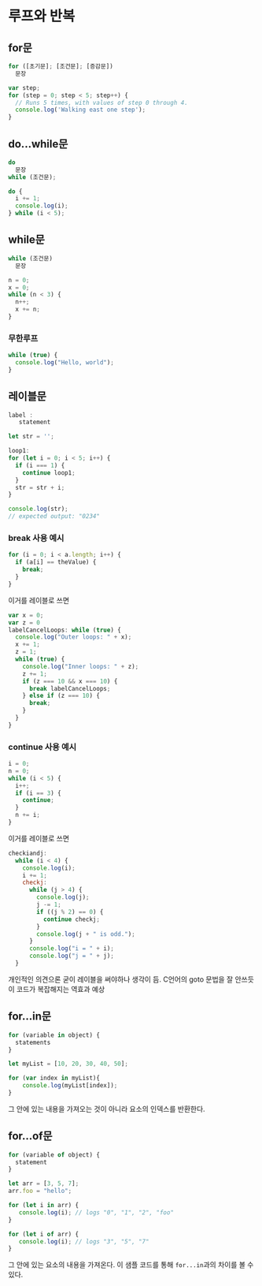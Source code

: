 # 루프와 반복

## for문

```js
for ([초기문]; [조건문]; [증감문])
  문장
```
```js
var step;
for (step = 0; step < 5; step++) {
  // Runs 5 times, with values of step 0 through 4.
  console.log('Walking east one step');
}
```

## do...while문
```js
do
  문장
while (조건문);
```
```js
do {
  i += 1;
  console.log(i);
} while (i < 5);
```

## while문
```js
while (조건문)
  문장
```
```js
n = 0;
x = 0;
while (n < 3) {
  n++;
  x += n;
}
```

### 무한루프
```js
while (true) {
  console.log("Hello, world");
}
```

## 레이블문
```js
label :
   statement
```
```js
let str = '';

loop1:
for (let i = 0; i < 5; i++) {
  if (i === 1) {
    continue loop1;
  }
  str = str + i;
}

console.log(str);
// expected output: "0234"

```

### break 사용 예시
```js
for (i = 0; i < a.length; i++) {
  if (a[i] == theValue) {
    break;
  }
}
```
이거를 레이블로 쓰면
```js
var x = 0;
var z = 0
labelCancelLoops: while (true) {
  console.log("Outer loops: " + x);
  x += 1;
  z = 1;
  while (true) {
    console.log("Inner loops: " + z);
    z += 1;
    if (z === 10 && x === 10) {
      break labelCancelLoops;
    } else if (z === 10) {
      break;
    }
  }
}
```

### continue 사용 예시
```js
i = 0;
n = 0;
while (i < 5) {
  i++;
  if (i == 3) {
    continue;
  }
  n += i;
}
```
이거를 레이블로 쓰면
```js
checkiandj:
  while (i < 4) {
    console.log(i);
    i += 1;
    checkj:
      while (j > 4) {
        console.log(j);
        j -= 1;
        if ((j % 2) == 0) {
          continue checkj;
        }
        console.log(j + " is odd.");
      }
      console.log("i = " + i);
      console.log("j = " + j);
  }
```
개인적인 의견으론 굳이 레이블을 써야하나 생각이 듬. C언어의 goto 문법을 잘 안쓰듯이 코드가 복잡해지는 역효과 예상

## for...in문
```js
for (variable in object) {
  statements
}
```
```js
let myList = [10, 20, 30, 40, 50];

for (var index in myList){
    console.log(myList[index]);
}
```
그 안에 있는 내용을 가져오는 것이 아니라 요소의 인덱스를 반환한다.

## for...of문
```js
for (variable of object) {
  statement
}
```

```js
let arr = [3, 5, 7];
arr.foo = "hello";

for (let i in arr) {
   console.log(i); // logs "0", "1", "2", "foo"
}

for (let i of arr) {
   console.log(i); // logs "3", "5", "7"
}
```
그 안에 있는 요소의 내용을 가져온다. 이 샘플 코드를 통해 `for...in`과의 차이를 볼 수 있다.